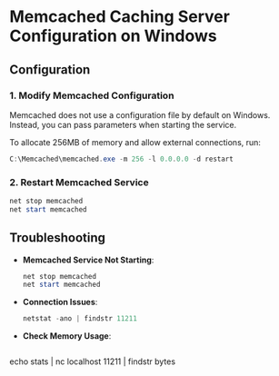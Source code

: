 # Memcached Caching Server Configuration on Windows

## **Configuration**

### **1. Modify Memcached Configuration**
Memcached does not use a configuration file by default on Windows. Instead, you can pass parameters when starting the service.

To allocate 256MB of memory and allow external connections, run:
```powershell
C:\Memcached\memcached.exe -m 256 -l 0.0.0.0 -d restart
```

### **2. Restart Memcached Service**
```powershell
net stop memcached
net start memcached
```

## **Troubleshooting**

- **Memcached Service Not Starting**:
  ```powershell
  net stop memcached
  net start memcached
  ```
- **Connection Issues**:
  ```powershell
  netstat -ano | findstr 11211
  ```
- **Check Memory Usage**:
  ```powershell
echo stats | nc localhost 11211 | findstr bytes
  ```